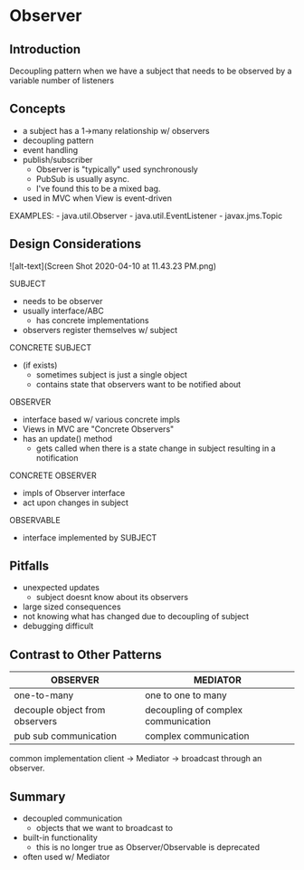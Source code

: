 # Observer 

## Introduction
Decoupling pattern when we have a subject that needs to 
be observed by a variable number of listeners

## Concepts
- a subject has a 1->many relationship w/ observers
- decoupling pattern
- event handling 
- publish/subscriber
    - Observer is "typically" used synchronously
    - PubSub is usually async. 
    - I've found this to be a mixed bag. 
- used in MVC when View is event-driven

EXAMPLES:
    - java.util.Observer
    - java.util.EventListener
    - javax.jms.Topic

## Design Considerations
![alt-text](Screen Shot 2020-04-10 at 11.43.23 PM.png)

SUBJECT
- needs to be observer
- usually interface/ABC
    - has concrete implementations
- observers register themselves w/ subject

CONCRETE SUBJECT
- (if exists)
    - sometimes subject is just a single object
    - contains state that observers want to be notified about
    
OBSERVER
- interface based w/ various concrete impls
- Views in MVC are "Concrete Observers"
- has an update() method 
    - gets called when there is a state change in subject 
    resulting in a notification
 
CONCRETE OBSERVER
- impls of Observer interface
- act upon changes in subject

OBSERVABLE
- interface implemented by SUBJECT

## Pitfalls
- unexpected updates
    - subject doesnt  know about its observers
- large sized consequences
- not knowing what has changed due to decoupling of subject
- debugging difficult     

## Contrast to Other Patterns

| OBSERVER | MEDIATOR |
| --- | --- |
| one-to-many | one to one to many | 
| decouple object from observers | decoupling of complex communication | 
| pub sub communication | complex communication | 

common implementation
client -> Mediator -> broadcast through an observer.

## Summary
- decoupled communication
    - objects that we want to broadcast to 
- built-in functionality 
    - this is no longer true as Observer/Observable is deprecated
- often used w/ Mediator